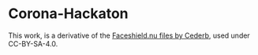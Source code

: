 # Corona-Hackaton

This work, is a derivative of the [Faceshield.nu files by Cederb](https://github.com/Cederb/Faceshield.nu), used under CC-BY-SA-4.0.
